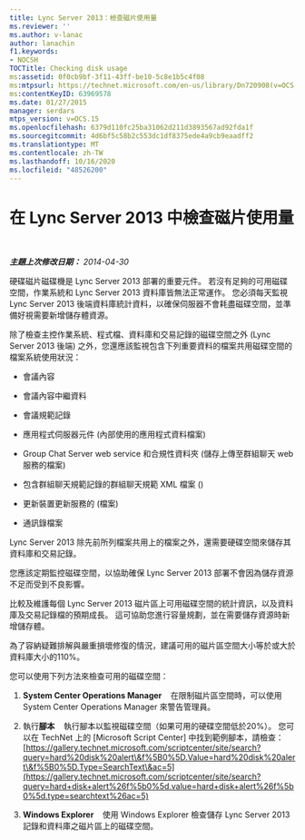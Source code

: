 ```yaml
---
title: Lync Server 2013：檢查磁片使用量
ms.reviewer: ''
ms.author: v-lanac
author: lanachin
f1.keywords:
- NOCSH
TOCTitle: Checking disk usage
ms:assetid: 0f0cb9bf-3f11-43ff-be10-5c8e1b5c4f08
ms:mtpsurl: https://technet.microsoft.com/en-us/library/Dn720908(v=OCS.15)
ms:contentKeyID: 63969578
ms.date: 01/27/2015
manager: serdars
mtps_version: v=OCS.15
ms.openlocfilehash: 6379d110fc25ba31062d211d3893567ad92fda1f
ms.sourcegitcommit: 4d6bf5c58b2c553dc1df8375ede4a9cb9eaadff2
ms.translationtype: MT
ms.contentlocale: zh-TW
ms.lasthandoff: 10/16/2020
ms.locfileid: "48526200"
---
```

# <a name="checking-disk-usage-in-lync-server-2013"></a>在 Lync Server 2013 中檢查磁片使用量

<div data-xmlns="http://www.w3.org/1999/xhtml">

<div class="topic" data-xmlns="http://www.w3.org/1999/xhtml" data-msxsl="urn:schemas-microsoft-com:xslt" data-cs="https://msdn.microsoft.com/">

<div data-asp="https://msdn2.microsoft.com/asp">



</div>

<div id="mainSection">

<div id="mainBody">

<span> </span>

_**主題上次修改日期：** 2014-04-30_

硬碟磁片磁碟機是 Lync Server 2013 部署的重要元件。 若沒有足夠的可用磁碟空間，作業系統和 Lync Server 2013 資料庫皆無法正常運作。 您必須每天監視 Lync Server 2013 後端資料庫統計資料，以確保伺服器不會耗盡磁碟空間，並準備好視需要新增儲存體資源。

除了檢查主控作業系統、程式檔、資料庫和交易記錄的磁碟空間之外 (Lync Server 2013 後端) 之外，您還應該監視包含下列重要資料的檔案共用磁碟空間的檔案系統使用狀況：

  - 會議內容

  - 會議內容中繼資料

  - 會議規範記錄

  - 應用程式伺服器元件 (內部使用的應用程式資料檔案) 

  - Group Chat Server web service 和合規性資料夾 (儲存上傳至群組聊天 web 服務的檔案) 

  - 包含群組聊天規範記錄的群組聊天規範 XML 檔案 () 

  - 更新裝置更新服務的 (檔案) 

  - 通訊錄檔案

Lync Server 2013 除先前所列檔案共用上的檔案之外，還需要硬碟空間來儲存其資料庫和交易記錄。

您應該定期監控磁碟空間，以協助確保 Lync Server 2013 部署不會因為儲存資源不足而受到不良影響。

比較及維護每個 Lync Server 2013 磁片區上可用磁碟空間的統計資訊，以及資料庫及交易記錄檔的預期成長。 這可協助您進行容量規劃，並在需要儲存資源時新增儲存體。

為了容納疑難排解與嚴重損壞修復的情況，建議可用的磁片區空間大小等於或大於資料庫大小的110%。

您可以使用下列方法來檢查可用的磁碟空間：

1.  **System Center Operations Manager**    在限制磁片區空間時，可以使用 System Center Operations Manager 來警告管理員。

2.  執行**腳本**    執行腳本以監視磁碟空間（如果可用的硬碟空間低於20%）。 您可以在 TechNet 上的 [Microsoft Script Center] 中找到範例腳本，請檢查： [https://gallery.technet.microsoft.com/scriptcenter/site/search?query=hard%20disk%20alert\&f%5B0%5D.Value=hard%20disk%20alert\&f%5B0%5D.Type=SearchText\&ac=5](https://gallery.technet.microsoft.com/scriptcenter/site/search?query=hard+disk+alert%26f%5b0%5d.value=hard+disk+alert%26f%5b0%5d.type=searchtext%26ac=5)

3.  **Windows Explorer**    使用 Windows Explorer 檢查儲存 Lync Server 2013 記錄和資料庫之磁片區上的磁碟空間。

</div>

<span> </span>

</div>

</div>

</div>

